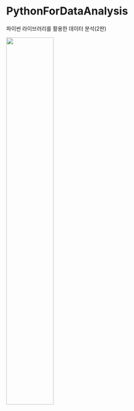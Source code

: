 # PythonForDataAnalysis
파이썬 라이브러리를 활용한 데이터 분석(2판)

<img src ="https://user-images.githubusercontent.com/73329610/129522388-aec7977f-818b-4ff2-894e-53330cc50aee.png" width="50%" height="50%">
